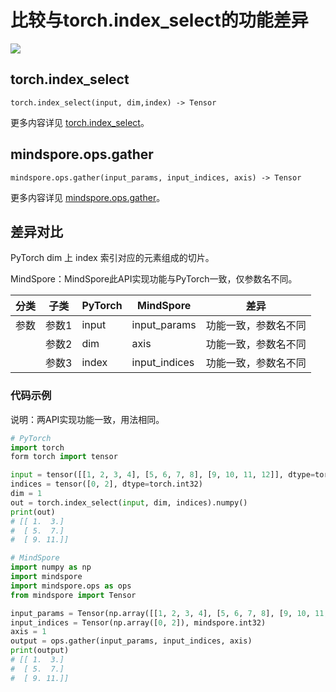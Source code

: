 # 比较与torch.index_select的功能差异

<a href="https://gitee.com/mindspore/docs/blob/r2.0.0-alpha/examples/api_mapping_no_diffs.md" target="_blank"><img src="https://mindspore-website.obs.cn-north-4.myhuaweicloud.com/website-images/master/resource/_static/logo_source.png"></a>

## torch.index_select

```text
torch.index_select(input, dim,index) -> Tensor
```

更多内容详见 [torch.index_select](https://pytorch.org/docs/1.8.1/generated/torch.index_select.html#torch.index_select)。

## mindspore.ops.gather

```text
mindspore.ops.gather(input_params, input_indices, axis) -> Tensor
```

更多内容详见 [mindspore.ops.gather](https://www.mindspore.cn/docs/zh-CN/r2.0.0-alpha/api_python/ops/mindspore.ops.gather.html)。

## 差异对比

PyTorch dim 上 index 索引对应的元素组成的切片。

MindSpore：MindSpore此API实现功能与PyTorch一致，仅参数名不同。

| 分类 | 子类 |PyTorch | MindSpore | 差异 |
| --- | --- | --- | --- |---|
|参数 | 参数1 | input | input_params |功能一致，参数名不同 |
| | 参数2 | dim | axis | 功能一致，参数名不同|
| | 参数3 | index | input_indices |功能一致，参数名不同 |

### 代码示例

说明：两API实现功能一致，用法相同。

```python
# PyTorch
import torch
form torch import tensor

input = tensor([[1, 2, 3, 4], [5, 6, 7, 8], [9, 10, 11, 12]], dtype=torch.float32)
indices = tensor([0, 2], dtype=torch.int32)
dim = 1
out = torch.index_select(input, dim, indices).numpy()
print(out)
# [[ 1.  3.]
#  [ 5.  7.]
#  [ 9. 11.]]

# MindSpore
import numpy as np
import mindspore
import mindspore.ops as ops
from mindspore import Tensor

input_params = Tensor(np.array([[1, 2, 3, 4], [5, 6, 7, 8], [9, 10, 11, 12]]), mindspore.float32)
input_indices = Tensor(np.array([0, 2]), mindspore.int32)
axis = 1
output = ops.gather(input_params, input_indices, axis)
print(output)
# [[ 1.  3.]
#  [ 5.  7.]
#  [ 9. 11.]]
```
